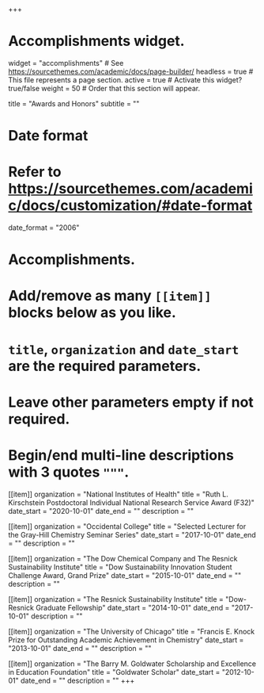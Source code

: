 +++
# Accomplishments widget.
widget = "accomplishments"  # See https://sourcethemes.com/academic/docs/page-builder/
headless = true  # This file represents a page section.
active = true  # Activate this widget? true/false
weight = 50  # Order that this section will appear.

title = "Awards and Honors"
subtitle = ""

# Date format
#   Refer to https://sourcethemes.com/academic/docs/customization/#date-format
date_format = "2006"

# Accomplishments.
#   Add/remove as many `[[item]]` blocks below as you like.
#   `title`, `organization` and `date_start` are the required parameters.
#   Leave other parameters empty if not required.
#   Begin/end multi-line descriptions with 3 quotes `"""`.

[[item]]
  organization = "National Institutes of Health"
  title = "Ruth L. Kirschstein Postdoctoral Individual National Research Service Award (F32)"
  date_start = "2020-10-01"
  date_end = ""
  description = ""

[[item]]
  organization = "Occidental College"
  title = "Selected Lecturer for the Gray-Hill Chemistry Seminar Series"
  date_start = "2017-10-01"
  date_end = ""
  description = ""
  
[[item]]
  organization = "The Dow Chemical Company and The Resnick Sustainability Institute"
  title = "Dow Sustainability Innovation Student Challenge Award, Grand Prize"
  date_start = "2015-10-01"
  date_end = ""
  description = ""
  
[[item]]
  organization = "The Resnick Sustainability Institute"
  title = "Dow-Resnick Graduate Fellowship"
  date_start = "2014-10-01"
  date_end = "2017-10-01"
  description = ""
  
[[item]]
  organization = "The University of Chicago"
  title = "Francis E. Knock Prize for Outstanding Academic Achievement in Chemistry"
  date_start = "2013-10-01"
  date_end = ""
  description = ""
  
[[item]]
  organization = "The Barry M. Goldwater Scholarship and Excellence in Education Foundation"
  title = "Goldwater Scholar"
  date_start = "2012-10-01"
  date_end = ""
  description = ""
+++
